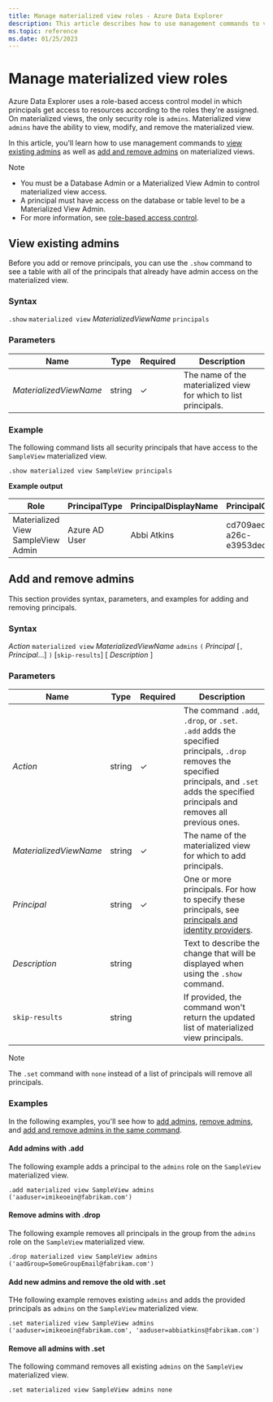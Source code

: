 ```yaml
---
title: Manage materialized view roles - Azure Data Explorer
description: This article describes how to use management commands to view, add, and remove materialized view admins on the materialized view level in Azure Data Explorer.
ms.topic: reference
ms.date: 01/25/2023
---
```


# Manage materialized view roles

Azure Data Explorer uses a role-based access control model in which principals get access to resources according to the roles they're assigned. On materialized views, the only security role is `admins`. Materialized view `admins` have the ability to view, modify, and remove the materialized view.

In this article, you'll learn how to use management commands to [view existing admins](#view-existing-admins) as well as [add and remove admins](#add-and-remove-admins) on materialized views.

> [!NOTE]
>
> * You must be a Database Admin or a Materialized View Admin to control materialized view access.
> * A principal must have access on the database or table level to be a Materialized View Admin.
> * For more information, see [role-based access control](access-control/role-based-access-control.md).

## View existing admins

Before you add or remove principals, you can use the `.show` command to see a table with all of the principals that already have admin access on the materialized view.

### Syntax

`.show` `materialized view` *MaterializedViewName* `principals`

### Parameters

|Name|Type|Required|Description|
|--|--|--|--|
| *MaterializedViewName* | string | &check; | The name of the materialized view for which to list principals.|

### Example

The following command lists all security principals that have access to the `SampleView` materialized view.

```kusto
.show materialized view SampleView principals
```

**Example output**

|Role |PrincipalType |PrincipalDisplayName |PrincipalObjectId |PrincipalFQN|
|---|---|---|---|---|
|Materialized View SampleView Admin |Azure AD User |Abbi Atkins |cd709aed-a26c-e3953dec735e |aaduser=abbiatkins@fabrikam.com|

## Add and remove admins

This section provides syntax, parameters, and examples for adding and removing principals.

### Syntax

*Action* `materialized view` *MaterializedViewName* `admins` `(` *Principal* [`,` *Principal*...] `)` [`skip-results`] [ *Description* ]

### Parameters

|Name|Type|Required|Description|
|--|--|--|--|
| *Action* | string | &check; | The command `.add`, `.drop`, or `.set`.<br/>`.add` adds the specified principals, `.drop` removes the specified principals, and `.set` adds the specified principals and removes all previous ones.|
| *MaterializedViewName* | string | &check; | The name of the materialized view for which to add principals.|
| *Principal* | string | &check; | One or more principals. For how to specify these principals, see [principals and identity providers](./access-control/principals-and-identity-providers.md#examples-for-azure-ad-principals).|
| *Description* | string | | Text to describe the change that will be displayed when using the `.show` command.|
| `skip-results` | string | | If provided, the command won't return the updated list of materialized view principals.|

> [!NOTE]
> The `.set` command with `none` instead of a list of principals will remove all principals.

### Examples

In the following examples, you'll see how to [add admins](#add-admins-with-add), [remove admins](#remove-admins-with-drop), and [add and remove admins in the same command](#add-new-admins-and-remove-the-old-with-set).

#### Add admins with .add

The following example adds a principal to the `admins` role on the `SampleView` materialized view.

```kusto
.add materialized view SampleView admins ('aaduser=imikeoein@fabrikam.com')
```

#### Remove admins with .drop

The following example removes all principals in the group from the `admins` role on the `SampleView` materialized view.

```kusto
.drop materialized view SampleView admins ('aadGroup=SomeGroupEmail@fabrikam.com')
```

#### Add new admins and remove the old with .set

THe following example removes existing `admins` and adds the provided principals as `admins` on the `SampleView` materialized view.

```kusto
.set materialized view SampleView admins ('aaduser=imikeoein@fabrikam.com', 'aaduser=abbiatkins@fabrikam.com')
```

#### Remove all admins with .set

The following command removes all existing `admins` on the `SampleView` materialized view.

```kusto
.set materialized view SampleView admins none
```
